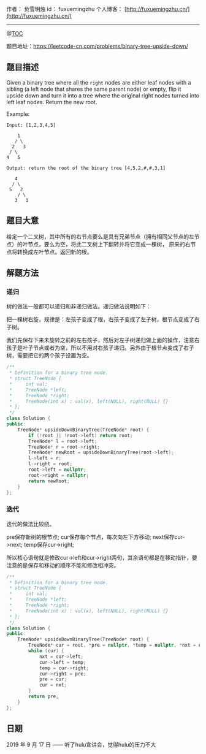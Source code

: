 
作者： 负雪明烛
id：	fuxuemingzhu
个人博客：	[http://fuxuemingzhu.cn/](http://fuxuemingzhu.cn/)

---
@[TOC](目录)


题目地址：https://leetcode-cn.com/problems/binary-tree-upside-down/

## 题目描述

Given a binary tree where all the `right` nodes are either leaf nodes with a sibling (a left node that shares the same parent node) or empty, flip it upside down and turn it into a tree where the original right nodes turned into left leaf nodes. Return the new root.

Example:

    Input: [1,2,3,4,5]
    
        1
       / \
      2   3
     / \
    4   5
    
    Output: return the root of the binary tree [4,5,2,#,#,3,1]
    
       4
      / \
     5   2
        / \
       3   1  


## 题目大意

给定一个二叉树，其中所有的右节点要么是具有兄弟节点（拥有相同父节点的左节点）的叶节点，要么为空，将此二叉树上下翻转并将它变成一棵树， 原来的右节点将转换成左叶节点。返回新的根。

## 解题方法

### 递归

树的做法一般都可以递归和非递归做法。递归做法说明如下：

把一棵树右旋，规律是：左孩子变成了根，右孩子变成了左子树，根节点变成了右子树。

我们先保存下来未旋转之前的左右孩子，然后对左子树递归做上面的操作，注意右孩子是叶子节点或者为空，所以不用对右孩子递归。另外由于根节点变成了右子树，需要把它的两个孩子设置为空。


```cpp
/**
 * Definition for a binary tree node.
 * struct TreeNode {
 *     int val;
 *     TreeNode *left;
 *     TreeNode *right;
 *     TreeNode(int x) : val(x), left(NULL), right(NULL) {}
 * };
 */
class Solution {
public:
    TreeNode* upsideDownBinaryTree(TreeNode* root) {
        if (!root || !root->left) return root;
        TreeNode* l = root->left;
        TreeNode* r = root->right;
        TreeNode* newRoot = upsideDownBinaryTree(root->left);
        l->left = r;
        l->right = root;
        root->left = nullptr;
        root->right = nullptr;
        return newRoot;
    }
};
```

### 迭代

迭代的做法比较绕。

pre保存新树的根节点;
cur保存每个节点，每次向左下方移动;
next保存cur->next;
temp保存cur->right;

所以核心语句就是修改cur->left和cur->right两句，其余语句都是在移动指针，要注意的是保存和移动的顺序不能和修改相冲突。

```cpp
/**
 * Definition for a binary tree node.
 * struct TreeNode {
 *     int val;
 *     TreeNode *left;
 *     TreeNode *right;
 *     TreeNode(int x) : val(x), left(NULL), right(NULL) {}
 * };
 */
class Solution {
public:
    TreeNode* upsideDownBinaryTree(TreeNode* root) {
        TreeNode* cur = root, *pre = nullptr, *temp = nullptr, *nxt = nullptr;
        while (cur) {
            nxt = cur->left;
            cur->left = temp;
            temp = cur->right;
            cur->right = pre;
            pre = cur;
            cur = nxt;
        }
        return pre;
    }
};
```

## 日期

2019 年 9 月 17 日 —— 听了hulu宣讲会，觉得hulu的压力不大
